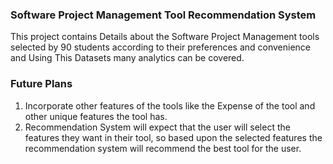 ### Software Project Management Tool Recommendation System

This project contains Details about the Software Project Management tools selected by 90 students according to their preferences and convenience and Using This Datasets many analytics can be covered.

### Future Plans

1. Incorporate other features of the tools like the Expense of the tool and other unique features the tool has.
2. Recommendation System will expect that the user will select the features they want in their tool, so based upon the selected features the recommendation system will recommend the best tool for the user.

